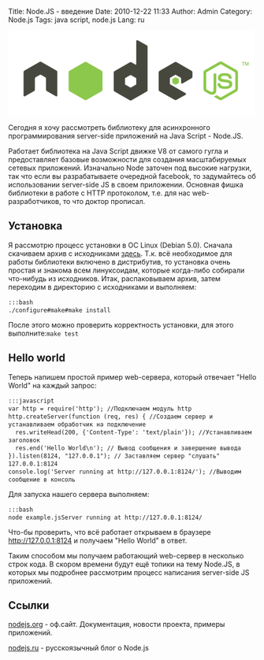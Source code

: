 Title: Node.JS - введение
Date: 2010-12-22 11:33
Author: Admin
Category: Node.js
Tags: java script, node.js
Lang: ru

![image][]

Сегодня я хочу рассмотреть библиотеку для асинхронного программирования
server-side приложений на Java Script - Node.JS.

Работает библиотека на Java Script движке V8 от самого гугла и
предоставляет базовые возможности для создания масштабируемых сетевых
приложений. Изначально Node заточен под высокие нагрузки, так что если
вы разрабатываете очередной facebook, то задумайтесь об использовании
server-side JS в своем приложении. Основная фишка библиотеки в работе с
HTTP протоколом, т.е. для нас web-разработчиков, то что доктор прописал.

Установка
---------

Я рассмотрю процесс установки в ОС Linux (Debian 5.0). Сначала скачиваем
архив с исходниками [здесь][]. Т.к. всё необходимое для работы
библиотеки включено в дистрибутив, то установка очень простая и знакома
всем линуксоидам, которые когда-либо собирали что-нибудь из исходников.
Итак, распаковываем архив, затем переходим в директорию с исходниками и
выполняем:

	:::bash
	./configure#make#make install

После этого можно проверить корректность установки, для этого
выполните:`make test`

Hello world
-----------

Теперь напишем простой пример web-сервера, который отвечает "Hello
World" на каждый запрос:

	:::javascript
	var http = require('http'); //Подключаем модуль http
	http.createServer(function (req, res) { //Создаем сервер и устанавливаем обработчик на подключение
	  res.writeHead(200, {'Content-Type': 'text/plain'}); //Устанавливаем заголовок
	  res.end('Hello World\n'); // Вывод сообщения и завершение вывода
	}).listen(8124, "127.0.0.1"); // Заставляем сервер "слушать" 127.0.0.1:8124
	console.log('Server running at http://127.0.0.1:8124/'); //Выводим сообщение в консоль

Для запуска нашего сервера выполняем:
	
	:::bash
	node example.jsServer running at http://127.0.0.1:8124/

Что-бы проверить, что всё работает открываем в браузере
http://127.0.0.1:8124 и получаем "Hello World" в ответ.

Таким способом мы получаем работающий web-сервер в несколько строк кода.
В скором времени будут ещё топики на тему Node.JS, в которых мы
подробнее рассмотрим процесс написания server-side JS приложений.

Ссылки
------

[nodejs.org][] - оф.сайт. Документация, новости проекта, примеры
приложений.

[nodejs.ru][] - русскоязычный блог о Node.js

  [image]: /media/2010/12/media_httpnodeblogfil_occie.png.scaled500.png
    "nodejs"
  [здесь]: http://nodejs.org/#download
  [nodejs.org]: http://nodejs.org/
  [nodejs.ru]: http://nodejs.ru
